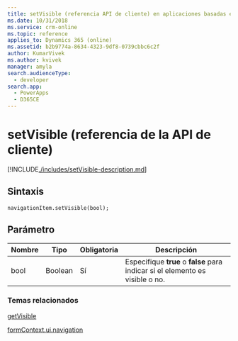 ```yaml
---
title: setVisible (referencia API de cliente) en aplicaciones basadas en modelo| MicrosoftDocs
ms.date: 10/31/2018
ms.service: crm-online
ms.topic: reference
applies_to: Dynamics 365 (online)
ms.assetid: b2b9774a-8634-4323-9df8-0739cbbc6c2f
author: KumarVivek
ms.author: kvivek
manager: amyla
search.audienceType:
  - developer
search.app:
  - PowerApps
  - D365CE
---
```

# <a name="setvisible-client-api-reference"></a>setVisible (referencia de la API de cliente)



[!INCLUDE[./includes/setVisible-description.md](./includes/setVisible-description.md)]

## <a name="syntax"></a>Sintaxis

`navigationItem.setVisible(bool);`

## <a name="parameter"></a>Parámetro

|Nombre|Tipo|Obligatoria|Descripción|
|--|--|--|--|
|bool|Boolean|Sí|Especifique **true** o **false** para indicar si el elemento es visible o no.|

### <a name="related-topics"></a>Temas relacionados

[getVisible](getVisible.md)

[formContext.ui.navigation](../formContext-ui-navigation.md)



